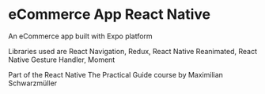 # eCommerce App React Native

An eCommerce app built with Expo platform

Libraries used are React Navigation, Redux, React Native Reanimated, React Native Gesture Handler, Moment

Part of the React Native The Practical Guide course by Maximilian Schwarzmüller

